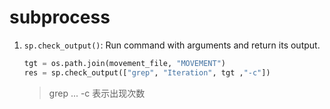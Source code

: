 # subprocess 

1. `sp.check_output()`: Run command with arguments and return its output.
   ```python
   tgt = os.path.join(movement_file, "MOVEMENT")
   res = sp.check_output(["grep", "Iteration", tgt ,"-c"])
   ```
   > grep ... -c 表示出现次数


